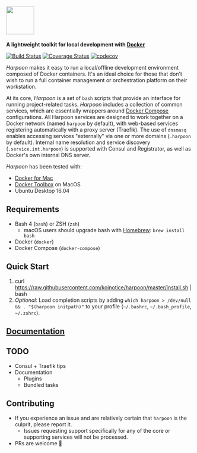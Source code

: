 # <a href='http://koinotice.github.io/harpoon'><img src='https://cloud.githubusercontent.com/assets/202546/26421606/407b9eb8-408c-11e7-8fc4-9ed0c61afcc7.png' height='75'></a>


**A lightweight toolkit for local development with
[Docker](https://www.docker.com/)**

[![Build Status](https://travis-ci.org/koinotice/harpoon.svg?branch=master)](https://travis-ci.org/koinotice/harpoon)
[![Coverage Status](https://coveralls.io/repos/github/koinotice/harpoon/badge.svg?branch=master)](https://coveralls.io/github/koinotice/harpoon?branch=master)
[![codecov](https://codecov.io/gh/koinotice/harpoon/branch/master/graph/badge.svg)](https://codecov.io/gh/koinotice/harpoon)

_Harpoon_ makes it easy to run a local/offline development environment
composed of Docker containers. It's an ideal choice for those that don't
wish to run a full container management or orchestration platform on
their workstation.

At its core, _Harpoon_ is a set of `bash` scripts that provide an
interface for running project-related tasks. _Harpoon_ includes a
collection of common services, which are essentially wrappers around
[Docker Compose](https://docs.docker.com/compose/) configurations. All
Harpoon services are designed to work together on a Docker network
(named `harpoon` by default), with web-based services registering
automatically with a proxy server (Traefik). The use of `dnsmasq`
enables accessing services "externally" via one or more domains
(`.harpoon` by default). Internal name resolution and service discovery
(`.service.int.harpoon`) is supported with Consul and Registrator, as
well as Docker's own internal DNS server.

_Harpoon_ has been tested with:
* [Docker for Mac](https://www.docker.com/docker-mac)
* [Docker Toolbox](https://www.docker.com/products/docker-toolbox) on
  MacOS
* Ubuntu Desktop 16.04

## Requirements

* Bash 4 (`bash`) or ZSH (`zsh`)
  * macOS users should upgrade bash with [Homebrew](https://brew.sh/): `brew install bash`
* Docker (`docker`)
* Docker Compose (`docker-compose`)

## Quick Start

1. curl
   https://raw.githubusercontent.com/koinotice/harpoon/master/install.sh
   | bash
2. _Optional:_ Load completion scripts by adding `which harpoon >
   /dev/null && . "$(harpoon initpath)"` to your profile (`~/.bashrc`,
   `~/.bash_profile`, `~/.zshrc`).

## [Documentation](https://koinotice.github.io/harpoon/)

## TODO

* Consul + Traefik tips
* Documentation
  * Plugins
  * Bundled tasks

## Contributing

* If you experience an issue and are relatively certain that `harpoon`
  is the culprit, please report it.
  * Issues requesting support specifically for any of the core or
    supporting services will not be processed.
* PRs are welcome 🙂
